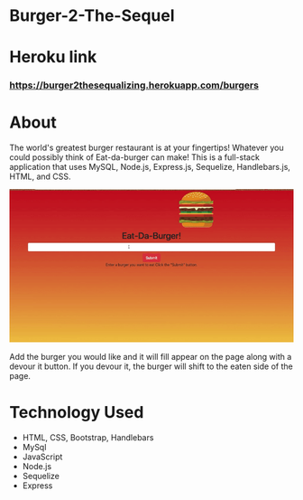 # Burger-2-The-Sequel #

# Heroku link # 
### https://burger2thesequalizing.herokuapp.com/burgers ###

# About #
The world's greatest burger restaurant is at your fingertips! Whatever you could possibly think of Eat-da-burger can make!
This is a full-stack application that uses MySQL, Node.js, Express.js, Sequelize, Handlebars.js, HTML, and CSS. 

![Video of user interface](/public/assets/images/burger.gif)

Add the burger you would like and it will fill appear on the page along with a devour it button. If you devour it, the burger will shift to the eaten side of the page. 

# Technology Used #
- HTML, CSS, Bootstrap, Handlebars
- MySql
- JavaScript
- Node.js
- Sequelize
- Express
